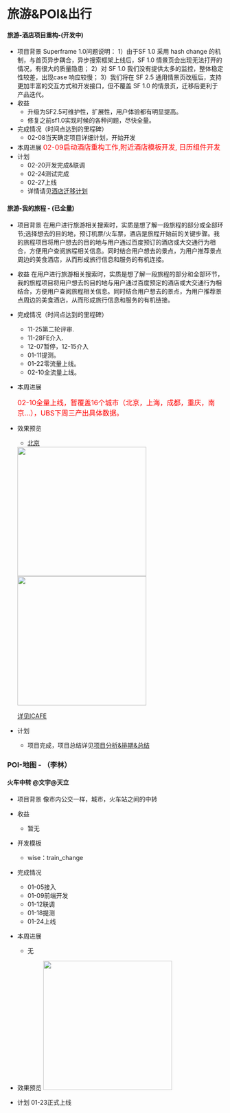 # 旅游&POI&出行



#### 旅游-酒店项目重构-(开发中)
- 项目背景
Superframe 1.0问题说明：
1）由于SF 1.0 采用 hash change 的机制，与首页异步耦合，异步搜索框架上线后，SF 1.0 情景页会出现无法打开的情况，有很大的质量隐患；
2）对 SF 1.0 我们没有提供太多的监控，整体稳定性较差，出现case 响应较慢；
3）我们将在 SF 2.5 通用情景页改版后，支持更加丰富的交互方式和开发接口，但不覆盖 SF  1.0 的情景页，迁移后更利于产品迭代。
- 收益
	* 升级为SF2.5可维护性，扩展性，用户体验都有明显提高。
	* 修复之前sf1.0实现时候的各种问题，尽快全量。
- 完成情况（时间点达到的里程碑）
    * 02-08当天确定项目详细计划，开始开发
- 本周进展
    <font color=#f00 size=3>02-09启动酒店重构工作,附近酒店模板开发, 日历组件开发</font>
- 计划
	* 02-20开发完成&联调
    * 02-24测试完成
    * 02-27上线
	* 详情请见[酒店迁移计划](http://wiki.baidu.com/pages/viewpage.action?pageId=287397067)

#### 旅游-我的旅程 - (已全量)
- 项目背景
在用户进行旅游相关搜索时，实质是想了解一段旅程的部分或全部环节;选择想去的目的地，预订机票/火车票，酒店是旅程开始前的关键步骤。我的旅程项目将用户想去的目的地与用户通过百度预订的酒店或大交通行为相合，方便用户查阅旅程相关信息。同时结合用户想去的景点，为用户推荐景点周边的美食酒店，从而形成旅行信息和服务的有机连接。
- 收益
在用户进行旅游相关搜索时，实质是想了解一段旅程的部分和全部环节，我的旅程项目将用户想去的目的地与用户通过百度预定的酒店或大交通行为相结合，方便用户查阅旅程相关信息。同时结合用户想去的景点，为用户推荐景点周边的美食酒店，从而形成旅行信息和服务的有机链接。
- 完成情况（时间点达到的里程碑）
	* 11-25第二轮评审.
    * 11-28FE介入.
	* 12-07暂停，12-15介入
	* 01-11提测。
	* 01-22零流量上线。
	* 02-10全流量上线。
- 本周进展

	<font color=#f00 size=3>02-10全量上线，暂覆盖16个城市（北京，上海，成都，重庆，南京...），UBS下周三产出具体数据。</font>

- 效果预览
	* [北京](https://m.baidu.com/s?word=%E4%B8%BD%E6%B1%9F&ip=211.137.112.0)

	<img src="http://gitlab.baidu.com/psfe/ala-weeklyreport/uploads/49da17b0af848941f45a3516d304bfe5/image.png" width=300>
	<img src="http://gitlab.baidu.com/psfe/ala-weeklyreport/uploads/c63fb8354847fd03a7af75bf457b7918/image.png" width=300>

	[详见ICAFE](http://newicafe.baidu.com/issue/1496992-5/show?from=page)

- 计划
	- 项目完成，项目总结详见[项目分析&排期&总结](http://wiki.baidu.com/pages/viewpage.action?pageId=257328897)





### POI-地图 - （李林）

#### 火车中转 @文宇@天立
- 项目背景
    像市内公交一样，城市，火车站之间的中转
- 收益
    * 暂无
- 开发模板
	* wise：train_change
- 完成情况
	* 01-05接入
	* 01-09前端开发
	* 01-12联调
	* 01-18提测
	* 01-24上线

- 本周进展
    * 无
- 效果预览
	<img src="http://wiki.baidu.com/download/attachments/249758969/%E5%B1%8F%E5%B9%95%E5%BF%AB%E7%85%A7%202017-01-12%20%E4%B8%8A%E5%8D%8811.36.32.png?api=v2" width=300>
- 计划
    01-23正式上线

